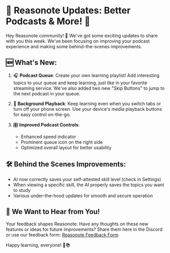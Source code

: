 # 🎉 Reasonote Updates: Better Podcasts & More! 🎉

Hey Reasonote community! 👋 We've got some exciting updates to share with you this week. We've been focusing on improving your podcast experience and making some behind-the-scenes improvements.

## 🆕 What's New:

1. 🎧 **Podcast Queue**: Create your own learning playlist! Add interesting topics to your queue and keep learning, just like in your favorite streaming service. We've also added two new "Skip Buttons" to jump to the next podcast in your queue.

2. 📱 **Background Playback**: Keep learning even when you switch tabs or turn off your phone screen. Use your device's media playback buttons for easy control on-the-go.

3. 🎛️ **Improved Podcast Controls**: 
   - Enhanced speed indicator
   - Prominent queue icon on the right side
   - Optimized overall layout for better usability

## 🛠️ Behind the Scenes Improvements:
- AI now correctly saves your self-attested skill level (check in Settings)
- When viewing a specific skill, the AI properly saves the topics you want to study
- Various under-the-hood updates for smooth and secure operation

## 💬 We Want to Hear from You!
Your feedback shapes Reasonote. Have any thoughts on these new features or ideas for future improvements? Share them here in the Discord or use our feedback form: [Reasonote Feedback Form](https://docs.google.com/forms/u/3/d/e/1FAIpQLSfQBJdir4G9NJC9ZAVFgh0iduyDowaQ4EVp6xfafuJCxuTzIA/viewform?usp=send_form)

Happy learning, everyone! 🚀📚
